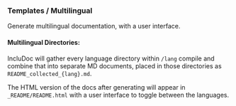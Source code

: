 ### **Templates / Multilingual**

Generate multilingual documentation, with a user interface.


#### Multilingual Directories:

IncluDoc will gather every language directory within ```/lang``` compile and combine that into separate MD documents, placed in those directories as ```README_collected_{lang}.md```.

The HTML version of the docs after generating will appear in ```_README/README.html``` with a user interface to toggle between the languages.
